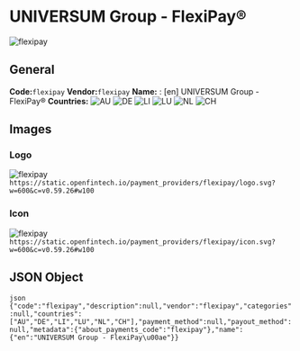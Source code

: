 # UNIVERSUM Group - FlexiPay® 
![flexipay](https://static.openfintech.io/payment_providers/flexipay/logo.svg?w=600&c=v0.59.26#w100) 
## General 
**Code:**`flexipay` 
**Vendor:**`flexipay` 
**Name:** 
:	[en] UNIVERSUM Group - FlexiPay® 
**Countries:** 
![AU](https://cdnjs.cloudflare.com/ajax/libs/flag-icon-css/3.3.0/flags/4x3/AU.svg#w24) 
![DE](https://cdnjs.cloudflare.com/ajax/libs/flag-icon-css/3.3.0/flags/4x3/DE.svg#w24) 
![LI](https://cdnjs.cloudflare.com/ajax/libs/flag-icon-css/3.3.0/flags/4x3/LI.svg#w24) 
![LU](https://cdnjs.cloudflare.com/ajax/libs/flag-icon-css/3.3.0/flags/4x3/LU.svg#w24) 
![NL](https://cdnjs.cloudflare.com/ajax/libs/flag-icon-css/3.3.0/flags/4x3/NL.svg#w24) 
![CH](https://cdnjs.cloudflare.com/ajax/libs/flag-icon-css/3.3.0/flags/4x3/CH.svg#w24) 
 
## Images 
### Logo 
![flexipay](https://static.openfintech.io/payment_providers/flexipay/logo.svg?w=600&c=v0.59.26#w100) 
``` https://static.openfintech.io/payment_providers/flexipay/logo.svg?w=600&c=v0.59.26#w100 ``` 
### Icon 
![flexipay](https://static.openfintech.io/payment_providers/flexipay/icon.svg?w=600&c=v0.59.26#w100) 
``` https://static.openfintech.io/payment_providers/flexipay/icon.svg?w=600&c=v0.59.26#w100 ``` 
## JSON Object 
```json {"code":"flexipay","description":null,"vendor":"flexipay","categories":null,"countries":["AU","DE","LI","LU","NL","CH"],"payment_method":null,"payout_method":null,"metadata":{"about_payments_code":"flexipay"},"name":{"en":"UNIVERSUM Group - FlexiPay\u00ae"}} ``` 
